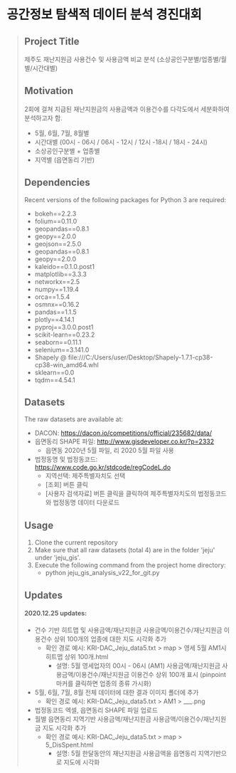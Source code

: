 # 공간정보 탐색적 데이터 분석 경진대회
> ## Project Title  
>
> 제주도 재난지원금 사용건수 및 사용금액 비교 분석 (소상공인구분별/업종별/월별/시간대별)
>
> ## Motivation 
>
> 2회에 걸쳐 지급된 재난지원금의 사용금액과 이용건수를 다각도에서 세분화하여 분석하고자 함.
>
> - 5월, 6월, 7월, 8월별 
> - 시간대별 (00시 - 06시 / 06시 - 12시 / 12시 -18시 / 18시 - 24시)
> - 소상공인구분별 + 업종별 
> - 지역별 (읍면동리 기반)
>
> ## Dependencies
>
> Recent versions of the following packages for Python 3 are required: 
>
> - bokeh==2.2.3
> - folium==0.11.0
> - geopandas==0.8.1
> - geopy==2.0.0
> - geojson==2.5.0
> - geopandas==0.8.1
> - geopy==2.0.0
> - kaleido==0.1.0.post1
> - matplotlib==3.3.3
> - networkx==2.5
> - numpy==1.19.4
> - orca==1.5.4
> - osmnx==0.16.2
> - pandas==1.1.5
> - plotly==4.14.1
> - pyproj==3.0.0.post1
> - scikit-learn==0.23.2
> - seaborn==0.11.1
> - selenium==3.141.0
> - Shapely @ file:///C:/Users/user/Desktop/Shapely-1.7.1-cp38-cp38-win_amd64.whl
> - sklearn==0.0
> - tqdm==4.54.1
>
> ## Datasets
>
> The raw datasets are available at: 
>
> - DACON: https://dacon.io/competitions/official/235682/data/
> - 읍면동리 SHAPE 파일: http://www.gisdeveloper.co.kr/?p=2332
>   - 읍면동 2020년 5월 파일, 리 2020 5월 파일 사용
> - 법정동명 및 법정동코드: https://www.code.go.kr/stdcode/regCodeL.do
>   - 지역선택: 제주특별자치도 선택
>   - [조회] 버튼 클릭
>   - [사용자 검색자료] 버튼 클릭을 클릭하여 제주특별자치도의 법정동코드와 법정동명 데이터 다운로드
>
> ## Usage
>
> 1. Clone the  current repository 
> 2. Make sure that all raw datasets (total 4) are in the folder 'jeju' under 'jeju_gis'.
> 3. Execute the following command from the project home directory: 
>    - python jeju_gis_analysis_v22_for_git.py
>
> ## Updates
>
> #### 2020.12.25 updates:
>
> - 건수 기반 히트맵 및 사용금액/재난지원금 사용금액/이용건수/재난지원금 이용건수 상위 100개의 업종에 대한 지도 시각화 추가 
>   - 확인 경로 예시: KRI-DAC_Jeju_data5.txt > map > 영세 5월 AM1시 히트맵 상위 100개.html
>     - 설명: 5월 영세업자의 00시 - 06시 (AM1) 사용금액/재난지원금 사용금액/이용건수/재난지원금 이용건수 상위 100개 표시 (pinpoint 마커를 클릭하면 업종의 종류 가시화)
> - 5월, 6월, 7월, 8월 전체 데이터에 대한 결과 이미지 폴더에 추가 
>   - 확인 경로 예시: KRI-DAC_Jeju_data5.txt > AM1 > ___.png 
> - 법정동코드 엑셀, 읍면동리 SHAPE 파일 업로드
> - 월별 읍면동리 지역기반 사용금액/재난지원금 사용금액/이용건수/재난지원금 지도 시각화 추가
>   - 확인 경로 예시: KRI-DAC_Jeju_data5.txt > map > 5_DisSpent.html
>     - 설명: 5월 한달동안의 재난지원금 사용금액을 읍면동리 지역기반으로 지도에 시각화




